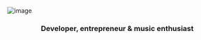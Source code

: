 

![image](https://user-images.githubusercontent.com/24902525/87114540-75e22980-c236-11ea-8de7-3932f902bc22.png)



<h3 align="center">  Developer, entrepreneur &  music enthusiast </h3>


